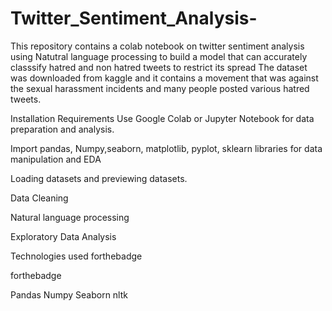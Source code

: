 # Twitter_Sentiment_Analysis-

This repository contains a colab notebook on twitter sentiment analysis using Natutral language processing to build a model that can accurately classsify hatred and non hatred tweets to restrict its spread
The dataset was downloaded from kaggle and it contains a movement that was against the sexual harassment incidents and many people posted various hatred tweets.



Installation Requirements
Use Google Colab or Jupyter Notebook for data preparation and analysis.

Import pandas, Numpy,seaborn, matplotlib, pyplot, sklearn libraries for data manipulation and EDA

Loading datasets and previewing datasets.

Data Cleaning

Natural language processing

Exploratory Data Analysis

Technologies used
forthebadge

forthebadge

Pandas Numpy Seaborn nltk
